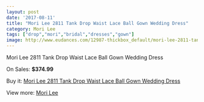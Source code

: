 ```yaml
---
layout: post
date: '2017-08-11'
title: "Mori Lee 2811 Tank Drop Waist Lace Ball Gown Wedding Dress"
category: Mori Lee
tags: ["drop","mori","bridal","dresses","gown"]
image: http://www.eudances.com/12987-thickbox_default/mori-lee-2811-tank-drop-waist-lace-ball-gown-wedding-dress.jpg
---
```

Mori Lee 2811 Tank Drop Waist Lace Ball Gown Wedding Dress

On Sales: **$374.99**
<a href="https://www.eudances.com/en/mori-lee/3952-mori-lee-2811-tank-drop-waist-lace-ball-gown-wedding-dress.html"><amp-img layout="responsive" width="600" height="600" src="//www.eudances.com/12987-thickbox_default/mori-lee-2811-tank-drop-waist-lace-ball-gown-wedding-dress.jpg" alt="Mori Lee 2811 Tank Drop Waist Lace Ball Gown Wedding Dress 0" /></a>
<a href="https://www.eudances.com/en/mori-lee/3952-mori-lee-2811-tank-drop-waist-lace-ball-gown-wedding-dress.html"><amp-img layout="responsive" width="600" height="600" src="//www.eudances.com/12992-thickbox_default/mori-lee-2811-tank-drop-waist-lace-ball-gown-wedding-dress.jpg" alt="Mori Lee 2811 Tank Drop Waist Lace Ball Gown Wedding Dress 1" /></a>
<a href="https://www.eudances.com/en/mori-lee/3952-mori-lee-2811-tank-drop-waist-lace-ball-gown-wedding-dress.html"><amp-img layout="responsive" width="600" height="600" src="//www.eudances.com/12991-thickbox_default/mori-lee-2811-tank-drop-waist-lace-ball-gown-wedding-dress.jpg" alt="Mori Lee 2811 Tank Drop Waist Lace Ball Gown Wedding Dress 2" /></a>
<a href="https://www.eudances.com/en/mori-lee/3952-mori-lee-2811-tank-drop-waist-lace-ball-gown-wedding-dress.html"><amp-img layout="responsive" width="600" height="600" src="//www.eudances.com/12990-thickbox_default/mori-lee-2811-tank-drop-waist-lace-ball-gown-wedding-dress.jpg" alt="Mori Lee 2811 Tank Drop Waist Lace Ball Gown Wedding Dress 3" /></a>
<a href="https://www.eudances.com/en/mori-lee/3952-mori-lee-2811-tank-drop-waist-lace-ball-gown-wedding-dress.html"><amp-img layout="responsive" width="600" height="600" src="//www.eudances.com/12989-thickbox_default/mori-lee-2811-tank-drop-waist-lace-ball-gown-wedding-dress.jpg" alt="Mori Lee 2811 Tank Drop Waist Lace Ball Gown Wedding Dress 4" /></a>
<a href="https://www.eudances.com/en/mori-lee/3952-mori-lee-2811-tank-drop-waist-lace-ball-gown-wedding-dress.html"><amp-img layout="responsive" width="600" height="600" src="//www.eudances.com/12988-thickbox_default/mori-lee-2811-tank-drop-waist-lace-ball-gown-wedding-dress.jpg" alt="Mori Lee 2811 Tank Drop Waist Lace Ball Gown Wedding Dress 5" /></a>

Buy it: [Mori Lee 2811 Tank Drop Waist Lace Ball Gown Wedding Dress](https://www.eudances.com/en/mori-lee/3952-mori-lee-2811-tank-drop-waist-lace-ball-gown-wedding-dress.html "Mori Lee 2811 Tank Drop Waist Lace Ball Gown Wedding Dress")

View more: [Mori Lee](https://www.eudances.com/en/9-mori-lee "Mori Lee")
